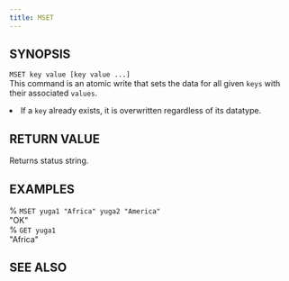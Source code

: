 ```yaml
---
title: MSET
---
```


## SYNOPSIS
<code>MSET key value [key value ...]</code><br>
This command is an atomic write that sets the data for all given <code>keys</code> with their associated <code>values</code>.

<li>If a <code>key</code> already exists, it is overwritten regardless of its datatype.</li>

## RETURN VALUE
Returns status string.

## EXAMPLES
% <code>MSET yuga1 "Africa" yuga2 "America"</code><br>
"OK"<br>
% <code>GET yuga1</code><br>
"Africa"<br>

## SEE ALSO
